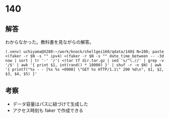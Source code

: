 # 140

## 解答

わからなかった。教科書を見ながらの解答。

```
(.venv) uchiyama@X280:~/work/knock/shellgei160/qdata/140$ N=100; paste <(faker -r $N -s "" ipv4) <(faker -r $N -s "" date_time_between -- -3d now | sort | tr '-' '/') <(tar tf dir.tar.gz | sed 's/^\.//' | grep -v '/$' | awk '{ print $1, int(rand() * 10000) }' | shuf -r -n $N) | awk '{ printf("%s - - [%s %s +0900] \"GET %s HTTP/1.1\" 200 %d\n", $1, $2, $3, $4, $5) }'
```

## 考察

- データ容量はパスに紐づけて生成した
- アクセス時刻も faker で作成できる
